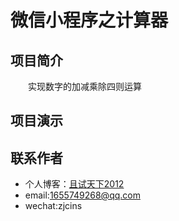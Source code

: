# 微信小程序之计算器
## 项目简介
&emsp;&emsp;实现数字的加减乘除四则运算
## 项目演示
## 联系作者
+ 个人博客：[且试天下2012](https://www.cnblogs.com/adobe-lin)
+ email:1655749268@qq.com
+ wechat:zjcins

